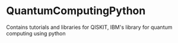 # QuantumComputingPython
Contains tutorials and libraries for QISKIT, IBM's library for quantum computing using python
